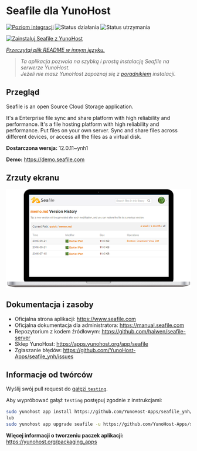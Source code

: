 <!--
To README zostało automatycznie wygenerowane przez <https://github.com/YunoHost/apps/tree/master/tools/readme_generator>
Nie powinno być ono edytowane ręcznie.
-->

# Seafile dla YunoHost

[![Poziom integracji](https://apps.yunohost.org/badge/integration/seafile)](https://ci-apps.yunohost.org/ci/apps/seafile/)
![Status działania](https://apps.yunohost.org/badge/state/seafile)
![Status utrzymania](https://apps.yunohost.org/badge/maintained/seafile)

[![Zainstaluj Seafile z YunoHost](https://install-app.yunohost.org/install-with-yunohost.svg)](https://install-app.yunohost.org/?app=seafile)

*[Przeczytaj plik README w innym języku.](./ALL_README.md)*

> *Ta aplikacja pozwala na szybką i prostą instalację Seafile na serwerze YunoHost.*  
> *Jeżeli nie masz YunoHost zapoznaj się z [poradnikiem](https://yunohost.org/install) instalacji.*

## Przegląd

Seafile is an open Source Cloud Storage application.

It's a Enterprise file sync and share platform with high reliability and performance. It's a file hosting platform with high reliability and performance. Put files on your own server. Sync and share files across different devices, or access all the files as a virtual disk.


**Dostarczona wersja:** 12.0.11~ynh1

**Demo:** <https://demo.seafile.com>

## Zrzuty ekranu

![Zrzut ekranu z Seafile](./doc/screenshots/screenshot.png)

## Dokumentacja i zasoby

- Oficjalna strona aplikacji: <https://www.seafile.com>
- Oficjalna dokumentacja dla administratora: <https://manual.seafile.com>
- Repozytorium z kodem źródłowym: <https://github.com/haiwen/seafile-server>
- Sklep YunoHost: <https://apps.yunohost.org/app/seafile>
- Zgłaszanie błędów: <https://github.com/YunoHost-Apps/seafile_ynh/issues>

## Informacje od twórców

Wyślij swój pull request do [gałęzi `testing`](https://github.com/YunoHost-Apps/seafile_ynh/tree/testing).

Aby wypróbować gałąź `testing` postępuj zgodnie z instrukcjami:

```bash
sudo yunohost app install https://github.com/YunoHost-Apps/seafile_ynh/tree/testing --debug
lub
sudo yunohost app upgrade seafile -u https://github.com/YunoHost-Apps/seafile_ynh/tree/testing --debug
```

**Więcej informacji o tworzeniu paczek aplikacji:** <https://yunohost.org/packaging_apps>
